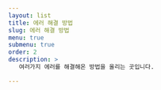 ```yaml
---
layout: list
title: 에러 해결 방법
slug: 에러 해결 방법
menu: true
submenu: true
order: 2
description: >
   여러가지 에러를 해결해온 방법을 올리는 곳입니다.

---
```

